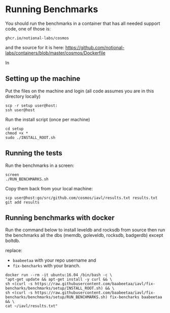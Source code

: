 # Running Benchmarks

You should run the benchmarks in a container that has all needed support code, one of those is:

```
ghcr.io/notional-labs/cosmos
```

and the source for it is here: https://github.com/notional-labs/containers/blob/master/cosmos/Dockerfile

In


## Setting up the machine

Put the files on the machine and login (all code assumes you are in this directory locally)

```
scp -r setup user@host:
ssh user@host
```

Run the install script (once per machine)

```
cd setup
chmod +x *
sudo ./INSTALL_ROOT.sh
```

## Running the tests

Run the benchmarks in a screen:

```
screen
./RUN_BENCHMARKS.sh
```

Copy them back from your local machine:

```
scp user@host:go/src/github.com/cosmos/iavl/results.txt results.txt
git add results
```

## Running benchmarks with docker

Run the command below to install leveldb and rocksdb from source then run the benchmarks all the dbs (memdb, goleveldb, rocksdb, badgerdb) except boltdb.

replace:
- `baabeetaa` with your repo username and 
- `fix-bencharks` with your branch.

```
docker run --rm -it ubuntu:16.04 /bin/bash -c \
"apt-get update && apt-get install -y curl && \
sh <(curl -s https://raw.githubusercontent.com/baabeetaa/iavl/fix-bencharks/benchmarks/setup/INSTALL_ROOT.sh) && \
sh <(curl -s https://raw.githubusercontent.com/baabeetaa/iavl/fix-bencharks/benchmarks/setup/RUN_BENCHMARKS.sh) fix-bencharks baabeetaa && \
cat ~/iavl/results.txt"
```

